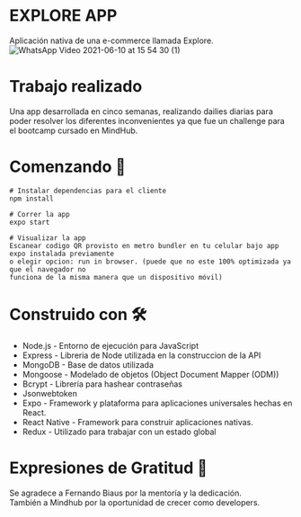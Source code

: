 # EXPLORE APP 
Aplicación nativa de una e-commerce llamada Explore.
<br/>
![WhatsApp Video 2021-06-10 at 15 54 30 (1)](https://user-images.githubusercontent.com/66225450/121582345-4539df80-ca05-11eb-8ea2-fa6e69c738ab.gif)

# Trabajo realizado
Una app desarrollada en cinco semanas, realizando dailies diarias para poder resolver los diferentes inconvenientes ya que fue un challenge para el bootcamp cursado en MindHub.
# Comenzando  🚀
```
# Instalar dependencias para el cliente
npm install

# Correr la app
expo start

# Visualizar la app
Escanear codigo QR provisto en metro bundler en tu celular bajo app expo instalada previamente 
o elegir opcion: run in browser. (puede que no este 100% optimizada ya que el navegador no 
funciona de la misma manera que un dispositivo móvil)
```
# Construido con 🛠️
- Node.js - Entorno de ejecución para JavaScript
- Express - Libreria de Node utilizada en la construccion de la API
- MongoDB - Base de datos utilizada
- Mongoose - Modelado de objetos (Object Document Mapper (ODM))
- Bcrypt - Librería para hashear contraseñas
- Jsonwebtoken
- Expo - Framework y plataforma para aplicaciones universales hechas en React.
- React Native - Framework para construir aplicaciones nativas.
- Redux - Utilizado para trabajar con un estado global

# Expresiones de Gratitud 🎁
Se agradece a Fernando Biaus por la mentoría y la dedicación. <br/>
También a Mindhub por la oportunidad de crecer como developers.
